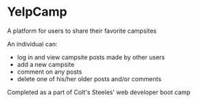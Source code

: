 # YelpCamp
A platform for users to share their favorite campsites

An individual can:
- log in and view campsite posts made by other users
- add a new campsite
- comment on any posts
- delete one of his/her older posts and/or comments

Completed as a part of Colt's Steeles' web developer boot camp
